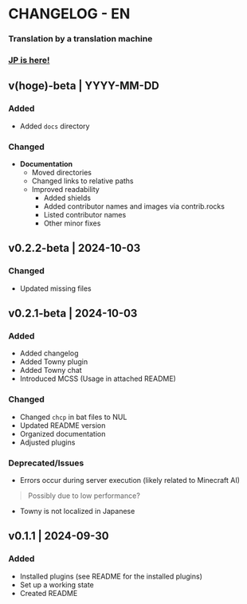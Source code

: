 # CHANGELOG - EN
### **Translation by a translation machine**
### **[JP is here!](CHANGELOG.md)**

<!-- ## vhoge | YYYY-MM-DD
### Added
- Newly added features or elements.
### Changed
- Modified or improved parts.
### Fixed
- Bugs or issues that have been fixed.
### Deprecated/Issues
- Features scheduled for deprecation or not recommended changes.
### Removed
- Features or elements that have been removed. -->

## v(hoge)-beta | YYYY-MM-DD
### Added
- Added `docs` directory
### Changed
- **Documentation**
    - Moved directories
    - Changed links to relative paths
    - Improved readability
        - Added shields
        - Added contributor names and images via contrib.rocks
        - Listed contributor names
        - Other minor fixes

<!-- ### Fixed
- Bugs or issues that have been fixed.
### Deprecated/Issues
- Features scheduled for deprecation or not recommended changes.
### Removed
- Features or elements that have been removed. -->

## v0.2.2-beta | 2024-10-03
### Changed
- Updated missing files

## v0.2.1-beta | 2024-10-03
### Added
- Added changelog
- Added Towny plugin
- Added Towny chat
- Introduced MCSS (Usage in attached README)
### Changed
- Changed `chcp` in bat files to NUL
- Updated README version
- Organized documentation
- Adjusted plugins
### Deprecated/Issues
- Errors occur during server execution (likely related to Minecraft AI)
> Possibly due to low performance?
- Towny is not localized in Japanese

## v0.1.1 | 2024-09-30
### Added
- Installed plugins (see README for the installed plugins)
- Set up a working state
- Created README

